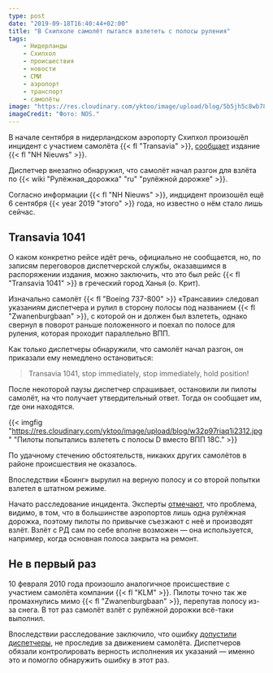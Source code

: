 ```yaml
---
type: post
date: "2019-09-18T16:40:44+02:00"
title: "В Схипхоле самолёт пытался взлететь с полосы руления"
tags:
    - Нидерланды
    - Схипхол
    - происшествия
    - новости
    - СМИ
    - аэропорт
    - транспорт
    - самолёты
image: "https://res.cloudinary.com/yktoo/image/upload/blog/5b5jh5c8wb783671.jpg"
imageCredit: "Фото: NOS."
---
```


В начале сентября в нидерландском аэропорту Схипхол произошёл инцидент с участием самолёта {{< fl "Transavia" >}}, [сообщает](https://www.nhnieuws.nl/nieuws/253082/grote-fout-op-het-nippertje-voorkomen-transavia-boeing-bijna-opgestegen-van-taxibaan) издание {{< fl "NH Nieuws" >}}.

Диспетчер внезапно обнаружил, что самолёт начал разгон для взлёта по {{< wiki "Рулёжная_дорожка" "ru" "рулёжной дорожке" >}}.

<!--more-->

Согласно информации {{< fl "NH Nieuws" >}}, индцидент произошёл ещё 6 сентября {{< year 2019 "этого" >}} года, но известно о нём стало лишь сейчас.

## Transavia 1041

О каком конкретно рейсе идёт речь, официально не сообщается, но, по записям переговоров диспетчерской службы, оказавшимся в распоряжении издания, можно заключить, что это был рейс {{< fl "Transavia 1041" >}} в греческий город Ханья (о. Крит).

Изначально самолёт {{< fl "Boeing 737-800" >}} «Трансавии» следовал указаниям диспетчера и рулил в сторону полосы под названием {{< fl "Zwanenburgbaan" >}}, с которой он и должен был взлететь, однако свернул в поворот раньше положенного и поехал по полосе для руления, которая проходит параллельно ВПП.

Как только диспетчеры обнаружили, что самолёт начал разгон, он приказали ему немедлено остановиться:

> Transavia 1041, stop immediately, stop immediately, hold position!

После некоторой паузы диспетчер спрашивает, остановили ли пилоты самолёт, на что получает утвердительный ответ. Тогда он сообщает им, где они находятся.

{{< imgfig "https://res.cloudinary.com/yktoo/image/upload/blog/w32p97riaq1i2312.jpg" "Пилоты попытались взлететь с полосы D вместо ВПП 18C." >}}

По удачному стечению обстоятельств, никаких других самолётов в районе происшествия не оказалось.

Впоследствии «Боинг» вырулил на верную полосу и со второй попытки взлетел в штатном режиме.

Начато расследование инцидента. Эксперты [отмечают](https://nos.nl/artikel/2302201-vliegtuig-wilde-opstijgen-vanaf-taxibaan-op-schiphol.html), что проблема, видимо, в том, что в большинстве аэропортов лишь одна рулёжная дорожка, поэтому пилоты по привычке съезжают с неё и производят взлёт. Взлёт с РД сам по себе вполне возможен — она используется, например, когда основная полоса закрыта на ремонт.

## Не в первый раз

10 февраля 2010 года произошло аналогичное происшествие с участием самолёта компании {{< fl "KLM" >}}. Пилоты точно так же промахнулись мимо {{< fl "Zwanenburgbaan" >}}, перепутав полосу из-за снега. В тот раз самолёт взлёт с рулёжной дорожки всё-таки выполнил.

Впоследствии расследование заключило, что ошибку [допустили диспетчеры](https://nos.nl/artikel/324172-raad-tikt-schiphol-op-de-vingers.html), не проследив за движением самолёта. Диспетчеров обязали контролировать верность исполнения их указаний — именно это и помогло обнаружить ошибку в этот раз.
